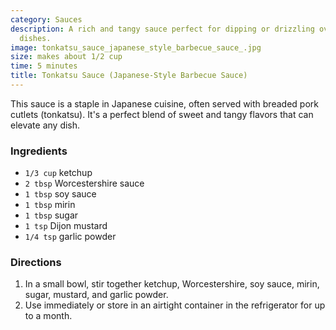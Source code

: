 ```yaml
---
category: Sauces
description: A rich and tangy sauce perfect for dipping or drizzling over your favorite
  dishes.
image: tonkatsu_sauce_japanese_style_barbecue_sauce_.jpg
size: makes about 1/2 cup
time: 5 minutes
title: Tonkatsu Sauce (Japanese-Style Barbecue Sauce)
---
```

This sauce is a staple in Japanese cuisine, often served with breaded pork cutlets (tonkatsu). It's a perfect blend of sweet and tangy flavors that can elevate any dish.

### Ingredients

* `1/3 cup` ketchup 
* `2 tbsp` Worcestershire sauce 
* `1 tbsp` soy sauce 
* `1 tbsp` mirin 
* `1 tbsp` sugar 
* `1 tsp` Dijon mustard 
* `1/4 tsp` garlic powder

### Directions

1. In a small bowl, stir together ketchup, Worcestershire, soy sauce, mirin, sugar, mustard, and garlic powder. 
2. Use immediately or store in an airtight container in the refrigerator for up to a month.